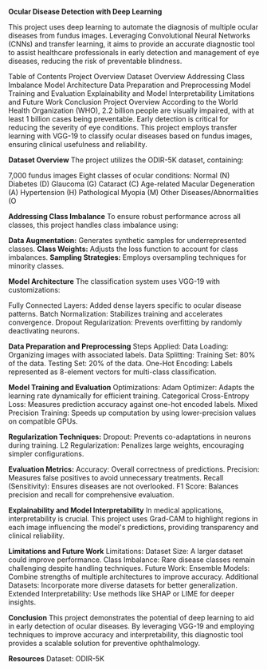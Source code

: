 **Ocular Disease Detection with Deep Learning**

This project uses deep learning to automate the diagnosis of multiple ocular diseases from fundus images. Leveraging Convolutional Neural Networks (CNNs) and transfer learning, it aims to provide an accurate diagnostic tool to assist healthcare professionals in early detection and management of eye diseases, reducing the risk of preventable blindness.

Table of Contents
Project Overview
Dataset Overview
Addressing Class Imbalance
Model Architecture
Data Preparation and Preprocessing
Model Training and Evaluation
Explainability and Model Interpretability
Limitations and Future Work
Conclusion
Project Overview
According to the World Health Organization (WHO), 2.2 billion people are visually impaired, with at least 1 billion cases being preventable. Early detection is critical for reducing the severity of eye conditions. This project employs transfer learning with VGG-19 to classify ocular diseases based on fundus images, ensuring clinical usefulness and reliability.

**Dataset Overview**
The project utilizes the ODIR-5K dataset, containing:

7,000 fundus images
Eight classes of ocular conditions:
Normal (N)
Diabetes (D)
Glaucoma (G)
Cataract (C)
Age-related Macular Degeneration (A)
Hypertension (H)
Pathological Myopia (M)
Other Diseases/Abnormalities (O

**Addressing Class Imbalance**
To ensure robust performance across all classes, this project handles class imbalance using:

**Data Augmentation:** Generates synthetic samples for underrepresented classes.
**Class Weights:** Adjusts the loss function to account for class imbalances.
**Sampling Strategies:** Employs oversampling techniques for minority classes.

**Model Architecture**
The classification system uses VGG-19 with customizations:

Fully Connected Layers: Added dense layers specific to ocular disease patterns.
Batch Normalization: Stabilizes training and accelerates convergence.
Dropout Regularization: Prevents overfitting by randomly deactivating neurons.

**Data Preparation and Preprocessing**
Steps Applied:
Data Loading: Organizing images with associated labels.
Data Splitting:
Training Set: 80% of the data.
Testing Set: 20% of the data.
One-Hot Encoding: Labels represented as 8-element vectors for multi-class classification.

**Model Training and Evaluation**
Optimizations:
Adam Optimizer: Adapts the learning rate dynamically for efficient training.
Categorical Cross-Entropy Loss: Measures prediction accuracy against one-hot encoded labels.
Mixed Precision Training: Speeds up computation by using lower-precision values on compatible GPUs.

**Regularization Techniques:**
Dropout: Prevents co-adaptations in neurons during training.
L2 Regularization: Penalizes large weights, encouraging simpler configurations.

**Evaluation Metrics:**
Accuracy: Overall correctness of predictions.
Precision: Measures false positives to avoid unnecessary treatments.
Recall (Sensitivity): Ensures diseases are not overlooked.
F1 Score: Balances precision and recall for comprehensive evaluation.



**Explainability and Model Interpretability**
In medical applications, interpretability is crucial. This project uses Grad-CAM to highlight regions in each image influencing the model's predictions, providing transparency and clinical reliability.

**Limitations and Future Work**
Limitations:
Dataset Size: A larger dataset could improve performance.
Class Imbalance: Rare disease classes remain challenging despite handling techniques.
Future Work:
Ensemble Models: Combine strengths of multiple architectures to improve accuracy.
Additional Datasets: Incorporate more diverse datasets for better generalization.
Extended Interpretability: Use methods like SHAP or LIME for deeper insights.

**Conclusion**
This project demonstrates the potential of deep learning to aid in early detection of ocular diseases. By leveraging VGG-19 and employing techniques to improve accuracy and interpretability, this diagnostic tool provides a scalable solution for preventive ophthalmology.

**Resources**
Dataset: ODIR-5K
